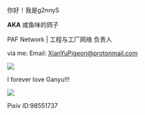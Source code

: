 你好！我是g2nnyS

**AKA** 咸鱼味的鸽子

PAF Network | 工程与工厂网络 负责人

via me:
Email: XianYuPigeon@protonmail.com

![](https://github-readme-stats.vercel.app/api?username=g2nnyS&include_all_commits=true&bg_color=30,AFA2FF,F4AFB4&title_color=fff&text_color=fff)

I forever love Ganyu!!!

![](https://files.pafworld.top/image/98551737_p0.jpg)

Pixiv ID:98551737
